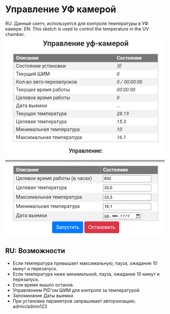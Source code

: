 # Управление УФ камерой
RU: Данный скетч, используется для контроля температуры в УФ камере.
EN: This sketch is used to control the temperature in the UV chamber.
![Alt text](img/img.png?raw=true "main window")

## RU: Возможности
 - Если температура превышает максимальную, пауза, ожидание 10 минут и перезапуск.
 - Если температура ниже минимальной, пауза, ожидание 10 минут и перезапуск.
 - Если время вышло останов.
 - Управлением PID'ом ШИМ для контроля за температурой.
 - Запоминание Даты выемки.
 - При установке параметров запрашивает автороизацию. admin/admin123